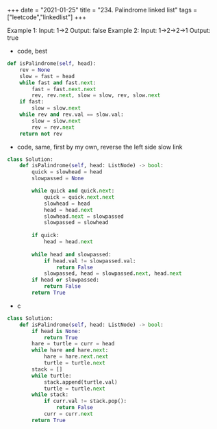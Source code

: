 +++
date = "2021-01-25"
title = "234. Palindrome linked list"
tags = ["leetcode","linkedlist"]
+++

Example 1:
Input: 1->2 Output: false
Example 2:
Input: 1->2->2->1 Output: true

- code, best
```python
def isPalindrome(self, head):
    rev = None
    slow = fast = head
    while fast and fast.next:
        fast = fast.next.next
        rev, rev.next, slow = slow, rev, slow.next
    if fast:
        slow = slow.next
    while rev and rev.val == slow.val:
        slow = slow.next
        rev = rev.next
    return not rev
```
- code, same, first by my own, reverse the left side slow link
```python
class Solution:
    def isPalindrome(self, head: ListNode) -> bool:
        quick = slowhead = head
        slowpassed = None

        while quick and quick.next:
            quick = quick.next.next
            slowhead = head
            head = head.next
            slowhead.next = slowpassed
            slowpassed = slowhead
        
        if quick:
            head = head.next
        
        while head and slowpassed:
            if head.val != slowpassed.val:
                return False
            slowpassed, head = slowpassed.next, head.next
        if head or slowpassed:
            return False
        return True

```
- c
```python
class Solution:
    def isPalindrome(self, head: ListNode) -> bool:
        if head is None:
            return True
        hare = turtle = curr = head
        while hare and hare.next:
            hare = hare.next.next
            turtle = turtle.next
        stack = []
        while turtle:
            stack.append(turtle.val)
            turtle = turtle.next
        while stack:
            if curr.val != stack.pop():
                return False
            curr = curr.next
        return True
```

